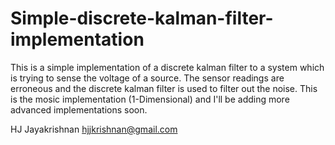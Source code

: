 Simple-discrete-kalman-filter-implementation
============================================
This is a simple implementation of a discrete kalman filter to a system which is trying to sense the voltage of a source. The sensor readings are erroneous and the discrete kalman filter is used to filter out the noise. This is the mosic implementation (1-Dimensional) and I'll be adding more advanced implementations soon.


HJ Jayakrishnan
hjjkrishnan@gmail.com
